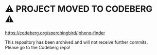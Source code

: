 # ⚠️ PROJECT MOVED TO CODEBERG ⚠️

https://codeberg.org/sperchingbird/iphone-finder

This repository has been archived and will not receive further commits. Please go to the Codeberg repo!
